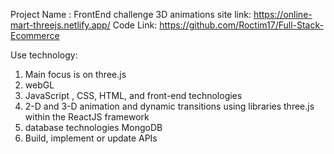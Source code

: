 Project Name : FrontEnd challenge 3D animations
site link: https://online-mart-threejs.netlify.app/
Code Link: https://github.com/Roctim17/Full-Stack-Ecommerce

Use technology:
 1. Main focus is on three.js
 2. webGL 
 3. JavaScript , CSS, HTML, and front-end technologies
 4. 2-D and 3-D animation and dynamic transitions using libraries  three.js  within the ReactJS framework
 5. database technologies  MongoDB 
 6. Build, implement or update APIs

